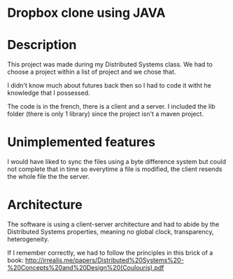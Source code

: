 Dropbox clone using JAVA
========================

# Description
This project was made during my Distributed Systems class.
We had to choose a project within a list of project and
we chose that.

I didn't know much about futures back then so I had to
code it witht he knowledge that I possessed.

The code is in the french, there is a client and a server. I included the lib folder (there is only 1 library) since the project isn't a maven project.

# Unimplemented features
I would have liked to sync the files using a byte difference system but could not complete that in time so everytime a file is modified, the client resends the whole file the the server.

# Architecture
The software is using a client-server architecture and had to abide by the Distributed Systems properties, meaning no global clock, transparency, heterogeneity.

If I remember correctly, we had to follow the principles in this brick of a book:
http://irrealis.me/papers/Distributed%20Systems%20-%20Concepts%20and%20Design%20(Coulouris).pdf
